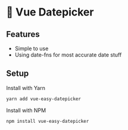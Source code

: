 # 📆 Vue Datepicker

## Features
- Simple to use
- Using date-fns for most accurate date stuff

## Setup
Install with Yarn
```bash
yarn add vue-easy-datepicker
```

Install with NPM
```bash
npm install vue-easy-datepicker
```
